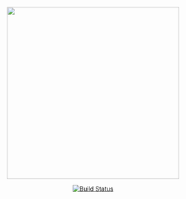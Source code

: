 <p align="center"><img src="https://res.cloudinary.com/dtfbvvkyp/image/upload/v1566331377/laravel-logolockup-cmyk-red.svg" width="400"></p>

<p align="center">
<a href="https://travis-ci.org/github/Mtuthuko/Codename-KidsNextDoor/"><img src="https://travis-ci.org/Mtuthuko/Codename-KidsNextDoor.svg?branch=master" alt="Build Status"></a>

</p>
